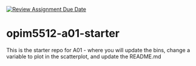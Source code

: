 [![Review Assignment Due Date](https://classroom.github.com/assets/deadline-readme-button-22041afd0340ce965d47ae6ef1cefeee28c7c493a6346c4f15d667ab976d596c.svg)](https://classroom.github.com/a/XxxsLuCW)
# opim5512-a01-starter
This is the starter repo for A01 - where you will update the bins, change a variable to plot in the scatterplot, and update the README.md
